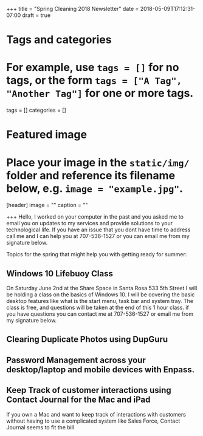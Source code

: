 +++
title = "Spring Cleaning 2018 Newsletter"
date = 2018-05-09T17:12:31-07:00
draft = true

# Tags and categories
# For example, use `tags = []` for no tags, or the form `tags = ["A Tag", "Another Tag"]` for one or more tags.
tags = []
categories = []

# Featured image
# Place your image in the `static/img/` folder and reference its filename below, e.g. `image = "example.jpg"`.
[header]
image = ""
caption = ""

+++
Hello, I worked on your computer in the past and you asked me to email you on updates to my services and provide solutions to your technological life. If you have an issue that you dont have time to address call me and I can help you at 707-536-1527 or you can email me from my signature below.


Topics for the spring that might help you with getting ready for summer:

## Windows 10 Lifebuoy Class

On Saturday June 2nd at the Share Space in Santa Rosa 533 5th Street I will be holding a class on the basics of Windows 10.
I will be covering the basic desktop features like what is the start menu, task bar and system tray. The class is free, and questions will be taken at the end of this 1 hour class. if you have questions you can contact me at 707-536-1527 or email me from my signature below.

## Clearing Duplicate Photos using DupGuru
## Password Management across your desktop/laptop and mobile devices with Enpass.
## Keep Track of customer interactions using Contact Journal for the Mac and iPad
If you own a Mac and want to keep track of interactions with customers without having to use a complicated system like Sales Force, Contact Journal seems to fit the bill

